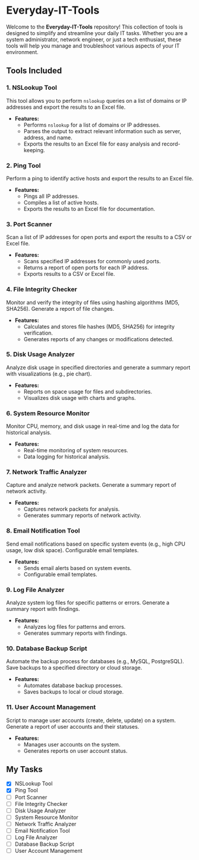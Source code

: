 # Everyday-IT-Tools

Welcome to the **Everyday-IT-Tools** repository! This collection of tools is designed to simplify and streamline your daily IT tasks. Whether you are a system administrator, network engineer, or just a tech enthusiast, these tools will help you manage and troubleshoot various aspects of your IT environment.

## Tools Included

### 1. NSLookup Tool

This tool allows you to perform `nslookup` queries on a list of domains or IP addresses and export the results to an Excel file.

- **Features:**
  - Performs `nslookup` for a list of domains or IP addresses.
  - Parses the output to extract relevant information such as server, address, and name.
  - Exports the results to an Excel file for easy analysis and record-keeping.

### 2. Ping Tool

Perform a ping to identify active hosts and export the results to an Excel file.

- **Features:**
  - Pings all IP addresses.
  - Compiles a list of active hosts.
  - Exports the results to an Excel file for documentation.

### 3. Port Scanner

Scan a list of IP addresses for open ports and export the results to a CSV or Excel file.

- **Features:**
  - Scans specified IP addresses for commonly used ports.
  - Returns a report of open ports for each IP address.
  - Exports results to a CSV or Excel file.

### 4. File Integrity Checker

Monitor and verify the integrity of files using hashing algorithms (MD5, SHA256). Generate a report of file changes.

- **Features:**
  - Calculates and stores file hashes (MD5, SHA256) for integrity verification.
  - Generates reports of any changes or modifications detected.

### 5. Disk Usage Analyzer

Analyze disk usage in specified directories and generate a summary report with visualizations (e.g., pie chart).

- **Features:**
  - Reports on space usage for files and subdirectories.
  - Visualizes disk usage with charts and graphs.

### 6. System Resource Monitor

Monitor CPU, memory, and disk usage in real-time and log the data for historical analysis.

- **Features:**
  - Real-time monitoring of system resources.
  - Data logging for historical analysis.

### 7. Network Traffic Analyzer

Capture and analyze network packets. Generate a summary report of network activity.

- **Features:**
  - Captures network packets for analysis.
  - Generates summary reports of network activity.

### 8. Email Notification Tool

Send email notifications based on specific system events (e.g., high CPU usage, low disk space). Configurable email templates.

- **Features:**
  - Sends email alerts based on system events.
  - Configurable email templates.

### 9. Log File Analyzer

Analyze system log files for specific patterns or errors. Generate a summary report with findings.

- **Features:**
  - Analyzes log files for patterns and errors.
  - Generates summary reports with findings.

### 10. Database Backup Script

Automate the backup process for databases (e.g., MySQL, PostgreSQL). Save backups to a specified directory or cloud storage.

- **Features:**
  - Automates database backup processes.
  - Saves backups to local or cloud storage.

### 11. User Account Management

Script to manage user accounts (create, delete, update) on a system. Generate a report of user accounts and their statuses.

- **Features:**
  - Manages user accounts on the system.
  - Generates reports on user account status.

## My Tasks

- [x] NSLookup Tool
- [x] Ping Tool
- [ ] Port Scanner
- [ ] File Integrity Checker
- [ ] Disk Usage Analyzer
- [ ] System Resource Monitor
- [ ] Network Traffic Analyzer
- [ ] Email Notification Tool
- [ ] Log File Analyzer
- [ ] Database Backup Script
- [ ] User Account Management
